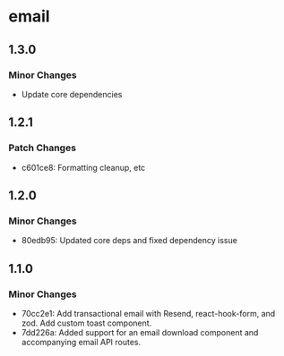 # email

## 1.3.0

### Minor Changes

- Update core dependencies

## 1.2.1

### Patch Changes

- c601ce8: Formatting cleanup, etc

## 1.2.0

### Minor Changes

- 80edb95: Updated core deps and fixed dependency issue

## 1.1.0

### Minor Changes

- 70cc2e1: Add transactional email with Resend, react-hook-form, and zod. Add custom toast component.
- 7dd226a: Added support for an email download component and accompanying email API routes.
